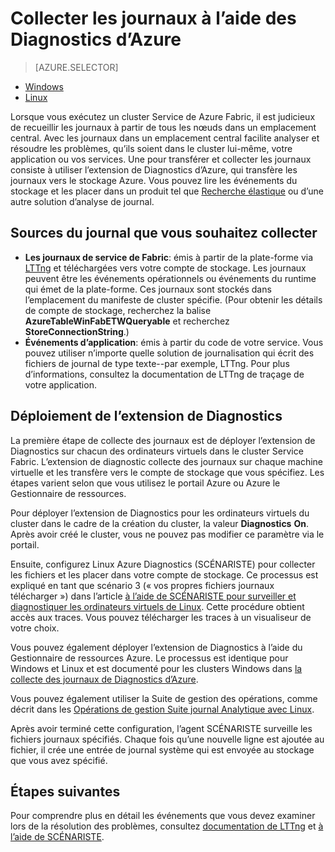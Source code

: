 <properties
   pageTitle="Collecter les journaux à l’aide de Linux Azure Diagnostics | Microsoft Azure"
   description="Cet article décrit comment configurer des Diagnostics d’Azure pour collecter des journaux à partir d’un cluster de Service Fabric Linux qui exécute dans Azure."
   services="service-fabric"
   documentationCenter=".net"
   authors="mani-ramaswamy"
   manager="timlt"
   editor=""/>

<tags
   ms.service="service-fabric"
   ms.devlang="dotNet"
   ms.topic="article"
   ms.tgt_pltfrm="NA"
   ms.workload="NA"
   ms.date="09/28/2016"
   ms.author="subramar"/>


# <a name="collect-logs-by-using-azure-diagnostics"></a>Collecter les journaux à l’aide des Diagnostics d’Azure

> [AZURE.SELECTOR]
- [Windows](service-fabric-diagnostics-how-to-setup-wad.md)
- [Linux](service-fabric-diagnostics-how-to-setup-lad.md)

Lorsque vous exécutez un cluster Service de Azure Fabric, il est judicieux de recueillir les journaux à partir de tous les nœuds dans un emplacement central. Avec les journaux dans un emplacement central facilite analyser et résoudre les problèmes, qu’ils soient dans le cluster lui-même, votre application ou vos services. Une pour transférer et collecter les journaux consiste à utiliser l’extension de Diagnostics d’Azure, qui transfère les journaux vers le stockage Azure. Vous pouvez lire les événements du stockage et les placer dans un produit tel que [Recherche élastique](service-fabric-diagnostic-how-to-use-elasticsearch.md) ou d’une autre solution d’analyse de journal.

## <a name="log-sources-that-you-might-want-to-collect"></a>Sources du journal que vous souhaitez collecter
- **Les journaux de service de Fabric**: émis à partir de la plate-forme via [LTTng](http://lttng.org) et téléchargées vers votre compte de stockage. Les journaux peuvent être les événements opérationnels ou événements du runtime qui émet de la plate-forme. Ces journaux sont stockés dans l’emplacement du manifeste de cluster spécifie. (Pour obtenir les détails de compte de stockage, recherchez la balise **AzureTableWinFabETWQueryable** et recherchez **StoreConnectionString**.)
- **Événements d’application**: émis à partir du code de votre service. Vous pouvez utiliser n’importe quelle solution de journalisation qui écrit des fichiers de journal de type texte--par exemple, LTTng. Pour plus d’informations, consultez la documentation de LTTng de traçage de votre application.  


## <a name="deploy-the-diagnostics-extension"></a>Déploiement de l’extension de Diagnostics
La première étape de collecte des journaux est de déployer l’extension de Diagnostics sur chacun des ordinateurs virtuels dans le cluster Service Fabric. L’extension de diagnostic collecte des journaux sur chaque machine virtuelle et les transfère vers le compte de stockage que vous spécifiez. Les étapes varient selon que vous utilisez le portail Azure ou Azure le Gestionnaire de ressources.

Pour déployer l’extension de Diagnostics pour les ordinateurs virtuels du cluster dans le cadre de la création du cluster, la valeur **Diagnostics** **On**. Après avoir créé le cluster, vous ne pouvez pas modifier ce paramètre via le portail.

Ensuite, configurez Linux Azure Diagnostics (SCÉNARISTE) pour collecter les fichiers et les placer dans votre compte de stockage. Ce processus est expliqué en tant que scénario 3 (« vos propres fichiers journaux télécharger ») dans l’article [à l’aide de SCÉNARISTE pour surveiller et diagnostiquer les ordinateurs virtuels de Linux](../virtual-machines/virtual-machines-linux-classic-diagnostic-extension.md). Cette procédure obtient accès aux traces. Vous pouvez télécharger les traces à un visualiseur de votre choix.

Vous pouvez également déployer l’extension de Diagnostics à l’aide du Gestionnaire de ressources Azure. Le processus est identique pour Windows et Linux et est documenté pour les clusters Windows dans [la collecte des journaux de Diagnostics d’Azure](service-fabric-diagnostics-how-to-setup-wad.md).

Vous pouvez également utiliser la Suite de gestion des opérations, comme décrit dans les [Opérations de gestion Suite journal Analytique avec Linux](https://blogs.technet.microsoft.com/hybridcloud/2016/01/28/operations-management-suite-log-analytics-with-linux/).

Après avoir terminé cette configuration, l’agent SCÉNARISTE surveille les fichiers journaux spécifiés. Chaque fois qu’une nouvelle ligne est ajoutée au fichier, il crée une entrée de journal système qui est envoyée au stockage que vous avez spécifié.


## <a name="next-steps"></a>Étapes suivantes
Pour comprendre plus en détail les événements que vous devez examiner lors de la résolution des problèmes, consultez [documentation de LTTng](http://lttng.org/docs) et [à l’aide de SCÉNARISTE](../virtual-machines/virtual-machines-linux-classic-diagnostic-extension.md).
